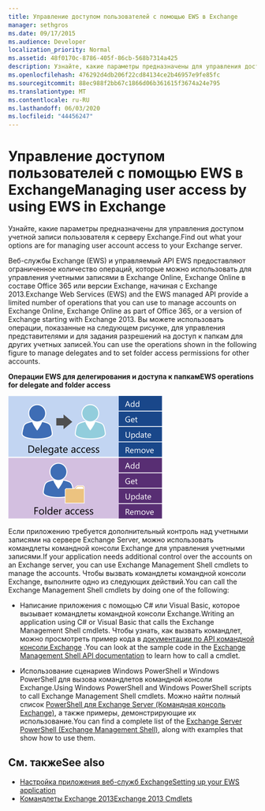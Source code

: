 ```yaml
---
title: Управление доступом пользователей с помощью EWS в Exchange
manager: sethgros
ms.date: 09/17/2015
ms.audience: Developer
localization_priority: Normal
ms.assetid: 48f0170c-8786-405f-86cb-568b7314a425
description: Узнайте, какие параметры предназначены для управления доступом учетной записи пользователя к серверу Exchange.
ms.openlocfilehash: 476292d4db206f22cd84134ce2b46957e9fe85fc
ms.sourcegitcommit: 88ec988f2bb67c1866d06b361615f3674a24e795
ms.translationtype: MT
ms.contentlocale: ru-RU
ms.lasthandoff: 06/03/2020
ms.locfileid: "44456247"
---
```

# <a name="managing-user-access-by-using-ews-in-exchange"></a><span data-ttu-id="9ad30-103">Управление доступом пользователей с помощью EWS в Exchange</span><span class="sxs-lookup"><span data-stu-id="9ad30-103">Managing user access by using EWS in Exchange</span></span>

<span data-ttu-id="9ad30-104">Узнайте, какие параметры предназначены для управления доступом учетной записи пользователя к серверу Exchange.</span><span class="sxs-lookup"><span data-stu-id="9ad30-104">Find out what your options are for managing user account access to your Exchange server.</span></span>
  
<span data-ttu-id="9ad30-105">Веб-службы Exchange (EWS) и управляемый API EWS предоставляют ограниченное количество операций, которые можно использовать для управления учетными записями в Exchange Online, Exchange Online в составе Office 365 или версии Exchange, начиная с Exchange 2013.</span><span class="sxs-lookup"><span data-stu-id="9ad30-105">Exchange Web Services (EWS) and the EWS managed API provide a limited number of operations that you can use to manage accounts on Exchange Online, Exchange Online as part of Office 365, or a version of Exchange starting with Exchange 2013.</span></span> <span data-ttu-id="9ad30-106">Вы можете использовать операции, показанные на следующем рисунке, для управления представителями и для задания разрешений на доступ к папкам для других учетных записей.</span><span class="sxs-lookup"><span data-stu-id="9ad30-106">You can use the operations shown in the following figure to manage delegates and to set folder access permissions for other accounts.</span></span> 
  
<span data-ttu-id="9ad30-107">**Операции EWS для делегирования и доступа к папкам**</span><span class="sxs-lookup"><span data-stu-id="9ad30-107">**EWS operations for delegate and folder access**</span></span>

![Параметры управления пользователями EWS.](media/Exchange_ManagingUserAccess_1.png)
  
<span data-ttu-id="9ad30-109">Если приложению требуется дополнительный контроль над учетными записями на сервере Exchange Server, можно использовать командлеты командной консоли Exchange для управления учетными записями.</span><span class="sxs-lookup"><span data-stu-id="9ad30-109">If your application needs additional control over the accounts on an Exchange server, you can use Exchange Management Shell cmdlets to manage the accounts.</span></span> <span data-ttu-id="9ad30-110">Чтобы вызвать командлеты командной консоли Exchange, выполните одно из следующих действий.</span><span class="sxs-lookup"><span data-stu-id="9ad30-110">You can call the Exchange Management Shell cmdlets by doing one of the following:</span></span>
  
- <span data-ttu-id="9ad30-111">Написание приложения с помощью C# или Visual Basic, которое вызывает командлеты командной консоли Exchange.</span><span class="sxs-lookup"><span data-stu-id="9ad30-111">Writing an application using C# or Visual Basic that calls the Exchange Management Shell cmdlets.</span></span> <span data-ttu-id="9ad30-112">Чтобы узнать, как вызвать командлет, можно просмотреть пример кода в [документации по API командной консоли Exchange](../management/exchange-management-shell.md) .</span><span class="sxs-lookup"><span data-stu-id="9ad30-112">You can look at the sample code in the [Exchange Management Shell API documentation](../management/exchange-management-shell.md) to learn how to call a cmdlet.</span></span> 
    
- <span data-ttu-id="9ad30-113">Использование сценариев Windows PowerShell и Windows PowerShell для вызова командлетов командной консоли Exchange.</span><span class="sxs-lookup"><span data-stu-id="9ad30-113">Using Windows PowerShell and Windows PowerShell scripts to call Exchange Management Shell cmdlets.</span></span> <span data-ttu-id="9ad30-114">Можно найти полный список [PowerShell для Exchange Server (Командная консоль Exchange)](https://docs.microsoft.com/powershell/exchange/exchange-server/exchange-management-shell?view=exchange-ps), а также примеры, демонстрирующие их использование.</span><span class="sxs-lookup"><span data-stu-id="9ad30-114">You can find a complete list of the [Exchange Server PowerShell (Exchange Management Shell)](https://docs.microsoft.com/powershell/exchange/exchange-server/exchange-management-shell?view=exchange-ps), along with examples that show how to use them.</span></span> 
    
## <a name="see-also"></a><span data-ttu-id="9ad30-115">См. также</span><span class="sxs-lookup"><span data-stu-id="9ad30-115">See also</span></span>

- [<span data-ttu-id="9ad30-116">Настройка приложения веб-служб Exchange</span><span class="sxs-lookup"><span data-stu-id="9ad30-116">Setting up your EWS application</span></span>](setting-up-your-ews-application.md)   
- [<span data-ttu-id="9ad30-117">Командлеты Exchange 2013</span><span class="sxs-lookup"><span data-stu-id="9ad30-117">Exchange 2013 Cmdlets</span></span>](https://docs.microsoft.com/powershell/exchange/?view=exchange-ps)  
    

